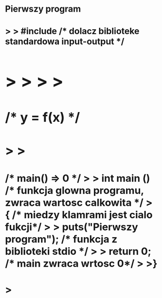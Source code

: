 <h1> Pierwszy program <h1>
>
>  #include <stdio.h> /* dolacz biblioteke standardowa input-output */<h1>
>
>
>
>  <h2> /* y = f(x) */ <h2>
>
> <h3> /* main() => 0 	*/
>
> int main ()	/* funkcja glowna programu, zwraca wartosc calkowita */
> { /* miedzy klamrami jest cialo fukcji*/
>
>	puts("Pierwszy program"); /* funkcja z biblioteki stdio */
>
>	return 0;	/* main zwraca wrtosc 0*/
> 
>}<h3>
>
